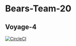 # Bears-Team-20
## Voyage-4

[![CircleCI](https://circleci.com/gh/chingu-voyage4/Bears-Team-20.svg?style=svg)](https://circleci.com/gh/chingu-voyage4/Bears-Team-20)
